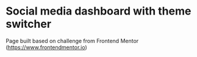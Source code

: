 # Social media dashboard with theme switcher

Page built based on challenge from Frontend Mentor (https://www.frontendmentor.io)
